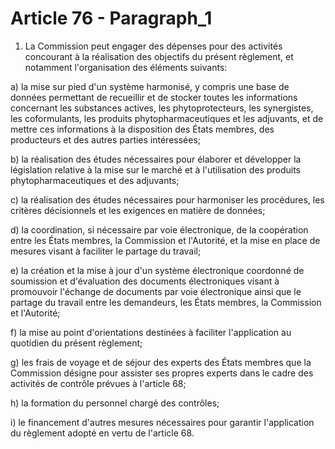# Article 76 - Paragraph_1

1. La Commission peut engager des dépenses pour des activités concourant à la réalisation des objectifs du présent règlement, et notamment l'organisation des éléments suivants:

a) la mise sur pied d'un système harmonisé, y compris une base de données permettant de recueillir et de stocker toutes les informations concernant les substances actives, les phytoprotecteurs, les synergistes, les coformulants, les produits phytopharmaceutiques et les adjuvants, et de mettre ces informations à la disposition des États membres, des producteurs et des autres parties intéressées;

b) la réalisation des études nécessaires pour élaborer et développer la législation relative à la mise sur le marché et à l'utilisation des produits phytopharmaceutiques et des adjuvants;

c) la réalisation des études nécessaires pour harmoniser les procédures, les critères décisionnels et les exigences en matière de données;

d) la coordination, si nécessaire par voie électronique, de la coopération entre les États membres, la Commission et l'Autorité, et la mise en place de mesures visant à faciliter le partage du travail;

e) la création et la mise à jour d'un système électronique coordonné de soumission et d'évaluation des documents électroniques visant à promouvoir l'échange de documents par voie électronique ainsi que le partage du travail entre les demandeurs, les États membres, la Commission et l'Autorité;

f) la mise au point d'orientations destinées à faciliter l'application au quotidien du présent règlement;

g) les frais de voyage et de séjour des experts des États membres que la Commission désigne pour assister ses propres experts dans le cadre des activités de contrôle prévues à l'article 68;

h) la formation du personnel chargé des contrôles;

i) le financement d'autres mesures nécessaires pour garantir l'application du règlement adopté en vertu de l'article 68.